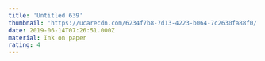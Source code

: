 ```yaml
---
title: 'Untitled 639'
thumbnail: 'https://ucarecdn.com/6234f7b8-7d13-4223-b064-7c2630fa88f0/'
date: 2019-06-14T07:26:51.000Z
material: Ink on paper
rating: 4
---
```

